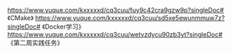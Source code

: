 https://www.yuque.com/kxxxxxd/cq3cuu/fuy9c42cra9gzw9p?singleDoc# 《CMake》
https://www.yuque.com/kxxxxxd/cq3cuu/sd5xe5ewunmmuw7z?singleDoc# 《Docker学习》
https://www.yuque.com/kxxxxxd/cq3cuu/wetvzdycu90zb3yt?singleDoc# 《第二周实践任务》
